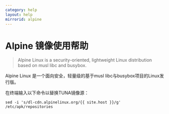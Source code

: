```yaml
---
category: help
layout: help
mirrorid: alpine
---
```


Alpine 镜像使用帮助
===================

> Alpine Linux is a security-oriented, lightweight Linux distribution based on musl libc and busybox.

Alpine Linux 是一个面向安全，轻量级的基于musl libc与busybox项目的Linux发行版。

在终端输入以下命令以替换TUNA镜像源：
```
sed -i 's/dl-cdn.alpinelinux.org/{{ site.host }}/g' /etc/apk/repositories
```

